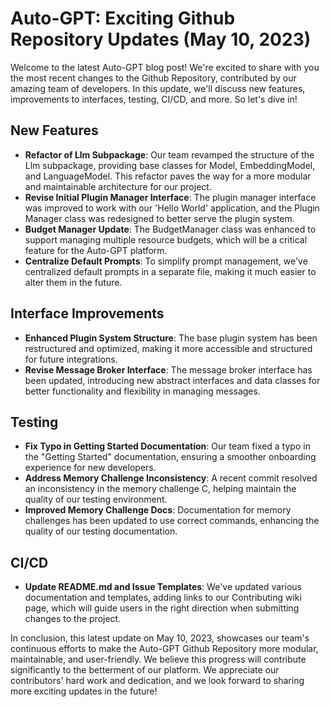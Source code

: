 # Auto-GPT: Exciting Github Repository Updates (May 10, 2023)

Welcome to the latest Auto-GPT blog post! We're excited to share with you the most recent changes to the Github Repository, contributed by our amazing team of developers. In this update, we'll discuss new features, improvements to interfaces, testing, CI/CD, and more. So let's dive in!

## New Features
- **Refactor of Llm Subpackage**: Our team revamped the structure of the Llm subpackage, providing base classes for Model, EmbeddingModel, and LanguageModel. This refactor paves the way for a more modular and maintainable architecture for our project.
- **Revise Initial Plugin Manager Interface**: The plugin manager interface was improved to work with our 'Hello World' application, and the Plugin Manager class was redesigned to better serve the plugin system.
- **Budget Manager Update**: The BudgetManager class was enhanced to support managing multiple resource budgets, which will be a critical feature for the Auto-GPT platform.
- **Centralize Default Prompts**: To simplify prompt management, we've centralized default prompts in a separate file, making it much easier to alter them in the future.

## Interface Improvements
- **Enhanced Plugin System Structure**: The base plugin system has been restructured and optimized, making it more accessible and structured for future integrations.
- **Revise Message Broker Interface**: The message broker interface has been updated, introducing new abstract interfaces and data classes for better functionality and flexibility in managing messages.

## Testing
- **Fix Typo in Getting Started Documentation**: Our team fixed a typo in the "Getting Started" documentation, ensuring a smoother onboarding experience for new developers.
- **Address Memory Challenge Inconsistency**: A recent commit resolved an inconsistency in the memory challenge C, helping maintain the quality of our testing environment.
- **Improved Memory Challenge Docs**: Documentation for memory challenges has been updated to use correct commands, enhancing the quality of our testing documentation.

## CI/CD
- **Update README.md and Issue Templates**: We've updated various documentation and templates, adding links to our Contributing wiki page, which will guide users in the right direction when submitting changes to the project.

In conclusion, this latest update on May 10, 2023, showcases our team's continuous efforts to make the Auto-GPT Github Repository more modular, maintainable, and user-friendly. We believe this progress will contribute significantly to the betterment of our platform. We appreciate our contributors' hard work and dedication, and we look forward to sharing more exciting updates in the future!